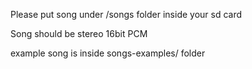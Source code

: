 Please put song under  /songs folder inside your sd card

Song should be stereo 16bit PCM

example song is inside songs-examples/ folder
